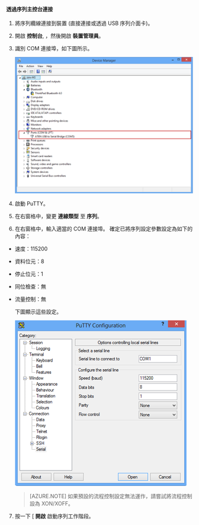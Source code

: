 <!--author=SharS last changed: 9/17/15-->

#### 透過序列主控台連接

1. 將序列纜線連接到裝置 (直接連接或透過 USB 序列介面卡)。

2. 開啟 **控制台**, ，然後開啟 **裝置管理員**。

3. 識別 COM 連接埠，如下圖所示。

     ![透過序列主控台連接](./media/storsimple-use-putty/HCS_ConnectingDeviceS-include.png)

4. 啟動 PuTTY。 

5. 在右窗格中，變更 **連線類型** 至 **序列**。

6. 在右窗格中，輸入適當的 COM 連接埠。 確定已將序列設定參數設定為如下的內容：
  - 速度：115200
  - 資料位元：8
  - 停止位元：1
  - 同位檢查：無
  - 流量控制：無

    下圖顯示這些設定。

     ![PuTTY 設定](./media/storsimple-use-putty/HCS_PuttyConfig-include.png) 

    > [AZURE.NOTE] 如果預設的流程控制設定無法運作，請嘗試將流程控制設為 XON/XOFF。

7. 按一下 [ **開啟** 啟動序列工作階段。
 
